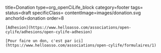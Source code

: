 title=Donation
type=org_openCiLife_block
category=footer
tags=
status=draft
specificClass=
contentImage=images/donation.svg
anchorId=donation
order=8
~~~~~~
[Adhesion](https://www.helloasso.com/associations/open-cylife/adhesions/open-cylife-adhesion)

[Pour faire un don, c'est par ici](https://www.helloasso.com/associations/open-cylife/formulaires/1)
